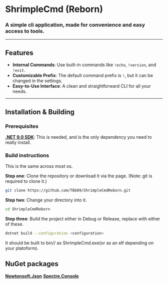 # ShrimpleCmd (Reborn)

### A simple cli application, made for convenience and easy access to tools.

---

## Features

- **Internal Commands**: Use built-in commands like `!echo`, `!version`, and `!exit`.
- **Customizable Prefix**: The default command prefix is `!`, but it can be changed in the settings.
- **Easy-to-Use Interface**: A clean and straightforward CLI for all your needs.

---

## Installation & Building

### Prerequisites

[**.NET 9.0 SDK**](https://dotnet.microsoft.com/en-us/download/dotnet/9.0): This is needed, and is the only dependency you need to really install.

### Build instructions

This is the same across most os.

**Step one**: Clone the repository or download it via the page.
(Note: git is required to clone it.)
```bash
git clone https://github.com/TBG09/ShrimpleCmdReborn.git
```

**Step two**: Change your directory into it.
```bash
cd ShrimpleCmdReborn
```

**Step three**: Build the project either in Debug or Release, replace <configuration> with either of these.
```bash
dotnet build --configuration <configuration>
```

It should be built to bin/<configuration>/ as ShrimpleCmd.exe(or as an elf depending on your platoform).



## NuGet packages

[**Newtonsoft.Json**](https://www.nuget.org/packages/newtonsoft.json/)
[**Spectre.Console**](https://www.nuget.org/packages/spectre.console/)